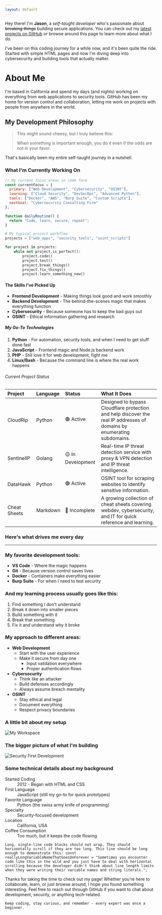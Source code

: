 ```yaml
---
layout: default
---
```


Hey there! I'm **Jason**, a *self-taught developer* who's passionate about ~~breaking things~~ building secure applications. You can check out my [latest projects on GitHub](https://github.com/j4gwire) or browse around this page to learn more about what I do.

I've been on this coding journey for a while now, and it's been quite the ride. Started with simple HTML pages and now I'm diving deep into cybersecurity and building tools that actually matter.

# About Me

I'm based in California and spend my days (and nights) working on everything from web applications to security tools. GitHub has been my home for version control and collaboration, letting me work on projects with people from anywhere in the world.

## My Development Philosophy

> This might sound cheesy, but I truly believe this:
>
> When something is important enough, you do it even if the odds are not in your favor.

That's basically been my entire self-taught journey in a nutshell.

### What I'm Currently Working On

```javascript
// My current focus areas in code form
const currentFocus = {
  primary: ["Web Development", "Cybersecurity", "OSINT"],
  learning: ["Cloud Security", "DevSecOps", "Advanced Python"],
  tools: ["Docker", "AWS", "Burp Suite", "Custom Scripts"],
  nextGoal: "Cybersecurity Consulting Firm"
};

function dailyRoutine() {
  return "Code, learn, secure, repeat";
}
```

```python
# My typical project workflow
projects = ["web_apps", "security_tools", "osint_scripts"]

for project in projects:
    while not project.is_perfect():
        project.code()
        project.test()
        project.break_things()
        project.fix_things()
        project.learn_something_new()
```

#### The Skills I've Picked Up

*   **Frontend Development** - Making things look good and work smoothly
*   **Backend Development** - The behind-the-scenes magic that makes everything function
*   **Cybersecurity** - Because someone has to keep the bad guys out
*   **OSINT** - Ethical information gathering and research

##### My Go-To Technologies

1.  **Python** - For automation, security tools, and when I need to get stuff done fast
2.  **JavaScript** - Frontend magic and Node.js backend work
3.  **PHP** - Still love it for web development, fight me
4.  **Linux/Bash** - Because the command line is where the real work happens

###### Current Project Status

| Project | Language | Status | What It Does |
|:--------|:---------|:-------|:-------------|
| CloudRip | Python | 🟢 Active | Designed to bypass Cloudflare protection and help discover the real IP addresses of domains by enumerating subdomains. |
| SentinelIP | Golang | 🟡 In Development | Real-time IP threat detection service with proxy & VPN detection and IP threat intelligence. |
| DataHawk | Python | 🟢 Active | OSINT tool for scraping websites to identify sensitive information. |
| Cheat Sheets | Markdown | 🔴 Incomplete | A growing collection of cheat sheets covering webdev, cybersecurity, and IT for quick reference and learning. |

### Here's what drives me every day

* * *

### My favorite development tools:

*   **VS Code** - Where the magic happens
*   **Git** - Because version control saves lives
*   **Docker** - Containers make everything easier
*   **Burp Suite** - For when I need to test security

### And my learning process usually goes like this:

1.  Find something I don't understand
2.  Break it down into smaller pieces
3.  Build something with it
4.  Break that something
5.  Fix it and understand why it broke

### My approach to different areas:

- **Web Development**
  - Start with the user experience
  - Make it secure from day one
    - Input validation everywhere
    - Proper authentication flows
- **Cybersecurity**
  - Think like an attacker
  - Build defenses accordingly
  - Always assume breach mentality
- **OSINT**
  - Stay ethical and legal
  - Document everything
  - Respect privacy boundaries

### A little bit about my setup

![My Workspace](https://images.unsplash.com/photo-1498050108023-c5249f4df085?w=400)

### The bigger picture of what I'm building

![Security First Development](https://images.unsplash.com/photo-1555949963-aa79dcee981c?w=600)

### Some technical details about my background

<dl>
<dt>Started Coding</dt>
<dd>2012 - Began with HTML and CSS</dd>
<dt>First Language</dt>
<dd>JavaScript (still my go-to for quick prototypes)</dd>
<dt>Favorite Language</dt>
<dd>Python (the swiss army knife of programming)</dd>
<dt>Specialty</dt>
<dd>Security-focused development</dd>
<dt>Location</dt>
<dd>California, USA</dd>
<dt>Coffee Consumption</dt>
<dd>Too much, but it keeps the code flowing</dd>
</dl>

```
Long, single-line code blocks should not wrap. They should horizontally scroll if they are too long. This line should be long enough to demonstrate this: const reallyLongVariableNameThatGoesOnForever = "Sometimes you encounter code like this in the wild and you just have to deal with horizontal scrolling because the developer didn't think about line length limits when they were writing their variable names and string literals.";
```

Thanks for taking the time to check out my page! Whether you're here to collaborate, learn, or just browse around, I hope you found something interesting. Feel free to reach out through GitHub if you want to chat about development, security, or anything tech-related.

```
Keep coding, stay curious, and remember - every expert was once a beginner.
```
